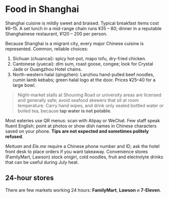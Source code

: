 # Food in Shanghai

Shanghai cuisine is mildly sweet and braised. Typical breakfast items cost ¥6–15. A set lunch in a mid-range chain runs ¥35 – 80; dinner in a reputable Shanghainese restaurant, ¥120 – 200 per person.

Because Shanghai is a migrant city, every major Chinese cuisine is represented. Common, reliable choices:
1. Sichuan (chuancai): spicy hot-pot, mapo tofu, dry-fried chicken.
2. Cantonese (yuecai): dim sum, roast goose, congee; look for Crystal Jade or Guangzhou Hotel chains.
3. North-western halal (qingzhen): Lanzhou hand-pulled beef noodles, cumin lamb kebabs; green halal logo at the door. Prices ¥25–40 for a large bowl.

> Night-market stalls at Shouning Road or university areas are licensed and generally safe; avoid seafood skewers that sit at room temperature. Carry hand wipes, and drink only sealed bottled water or boiled tea, because **tap water is not potable**.

Most eateries use QR menus: scan with Alipay or WeChat. Few staff speak fluent English; point at photos or show dish names in Chinese characters saved on your phone. **Tips are not expected and sometimes politely refused**.

*Meituan* and *Ele.me* require a Chinese phone number and ID; ask the hotel front desk to place orders if you want takeaway. Convenience stores (FamilyMart, Lawson) stock onigiri, cold noodles, fruit and electrolyte drinks that can be useful during July heat.

## 24-hour stores

There are few markets working 24 hours: **FamilyMart**, **Lawson** и **7-Eleven**. 